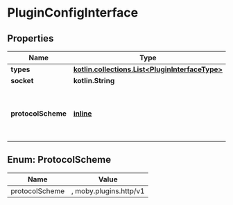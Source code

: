 # PluginConfigInterface

## Properties

| Name               | Type                                                                             | Description                                           | Notes      |
|--------------------|----------------------------------------------------------------------------------|-------------------------------------------------------|------------|
| **types**          | [**kotlin.collections.List&lt;PluginInterfaceType&gt;**](PluginInterfaceType.md) |                                                       |            |
| **socket**         | **kotlin.String**                                                                |                                                       |            |
| **protocolScheme** | [**inline**](#ProtocolScheme)                                                    | Protocol to use for clients connecting to the plugin. | [optional] |

<a id="ProtocolScheme"></a>

## Enum: ProtocolScheme

| Name           | Value                  |
|----------------|------------------------|
| protocolScheme | , moby.plugins.http/v1 |



